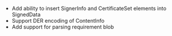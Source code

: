 * Add ability to insert SignerInfo and CertificateSet elements into SignedData
* Support DER encoding of ContentInfo
* Add support for parsing requirement blob